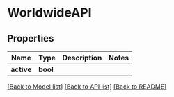 # WorldwideAPI

## Properties
Name | Type | Description | Notes
------------ | ------------- | ------------- | -------------
**active** | **bool** |  | 

[[Back to Model list]](../../README.md#documentation-for-models) [[Back to API list]](../../README.md#documentation-for-api-endpoints) [[Back to README]](../../README.md)

